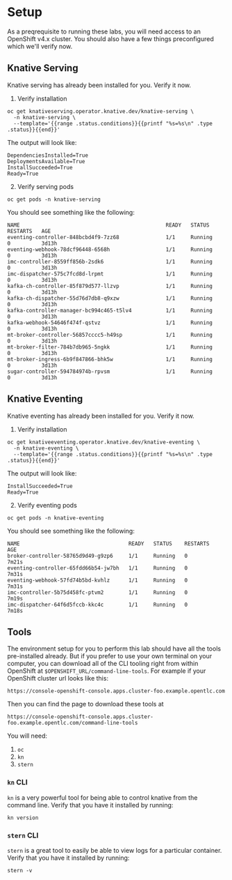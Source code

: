 # Setup

As a preqrequisite to running these labs, you will need access to an OpenShift v4.x cluster.  You should also have a few things preconfigured which we'll verify now.

## Knative Serving
Knative serving has already been installed for you.  Verify it now.

1.  Verify installation
```execute
oc get knativeserving.operator.knative.dev/knative-serving \
  -n knative-serving \
  --template='{{range .status.conditions}}{{printf "%s=%s\n" .type .status}}{{end}}'
```

The output will look like:

```
DependenciesInstalled=True
DeploymentsAvailable=True
InstallSucceeded=True
Ready=True
```

2.  Verify serving pods

```execute
oc get pods -n knative-serving
```

You should see something like the following:
```
NAME                                               READY   STATUS      RESTARTS   AGE
eventing-controller-848bcbd4f9-7zz68               1/1     Running     0          3d13h
eventing-webhook-78dcf96448-6568h                  1/1     Running     0          3d13h
imc-controller-8559ff856b-2sdk6                    1/1     Running     0          3d13h
imc-dispatcher-575c7fcd8d-lrpmt                    1/1     Running     0          3d13h
kafka-ch-controller-85f879d577-llzvp               1/1     Running     0          3d13h
kafka-ch-dispatcher-55d76d7db8-q9xzw               1/1     Running     0          3d13h
kafka-controller-manager-bc994c465-t5lv4           1/1     Running     0          3d13h
kafka-webhook-54646f474f-qstvz                     1/1     Running     0          3d13h
mt-broker-controller-56857cccc5-h49sp              1/1     Running     0          3d13h
mt-broker-filter-784b7db965-5ngkk                  1/1     Running     0          3d13h
mt-broker-ingress-6b9f847866-bhk5w                 1/1     Running     0          3d13h
sugar-controller-594784974b-rpvsm                  1/1     Running     0          3d13h
```


## Knative Eventing
Knative eventing has already been installed for you.  Verify it now.

1.  Verify installation
```execute
oc get knativeeventing.operator.knative.dev/knative-eventing \
  -n knative-eventing \
  --template='{{range .status.conditions}}{{printf "%s=%s\n" .type .status}}{{end}}'
```

The output will look like:
```
InstallSucceeded=True
Ready=True
```

2.  Verify eventing pods

```execute
oc get pods -n knative-eventing
```

You should see something like the following:
```
NAME                                   READY   STATUS    RESTARTS   AGE
broker-controller-58765d9d49-g9zp6     1/1     Running   0          7m21s
eventing-controller-65fdd66b54-jw7bh   1/1     Running   0          7m31s
eventing-webhook-57fd74b5bd-kvhlz      1/1     Running   0          7m31s
imc-controller-5b75d458fc-ptvm2        1/1     Running   0          7m19s
imc-dispatcher-64f6d5fccb-kkc4c        1/1     Running   0          7m18s
```

## Tools
The environment setup for you to perform this lab should have all the tools pre-installed already.  But if you prefer to use your own terminal on your computer, you can download all of the CLI tooling right from within OpenShift at `$OPENSHIFT_URL/command-line-tools`.  For example if your OpenShift cluster url looks like this:

```
https://console-openshift-console.apps.cluster-foo.example.opentlc.com
```

Then you can find the page to download these tools at

```
https://console-openshift-console.apps.cluster-foo.example.opentlc.com/command-line-tools
```

You will need:

1.  `oc`
2.  `kn`
3.  `stern`


### `kn` CLI

`kn` is a very powerful tool for being able to control knative from the command line. Verify that you have it installed by running:

```execute
kn version
```

### `stern` CLI

`stern` is a great tool to easily be able to view logs for a particular container.  Verify that you have it installed by running:

```execute
stern -v
```
